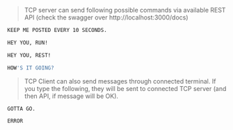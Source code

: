 
> TCP server can send following possible commands via available REST API (check the swagger over http://localhost:3000/docs)

```bash
KEEP ME POSTED EVERY 10 SECONDS.

HEY YOU, RUN!

HEY YOU, REST!

HOW'S IT GOING?
```



> TCP Client can also send messages through connected terminal. If you type the following, they will be sent to connected TCP server (and then API, if message will be OK).

```
GOTTA GO.

ERROR
```